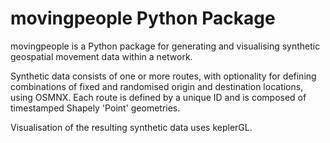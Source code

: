 # movingpeople Python Package

movingpeople is a Python package for generating and visualising synthetic geospatial movement data within a network. 

Synthetic data consists of one or more routes, with optionality for defining combinations of fixed and randomised origin and destination locations, using OSMNX. Each route is defined by a unique ID and is composed of timestamped Shapely 'Point' geometries.

Visualisation of the resulting synthetic data uses keplerGL.
